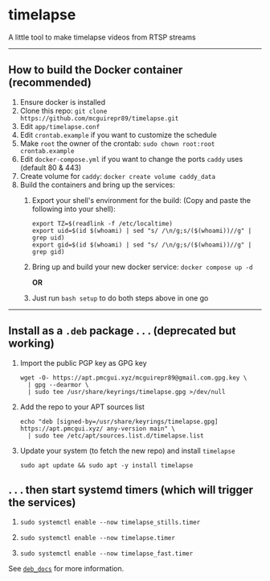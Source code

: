 # timelapse
A little tool to make timelapse videos from RTSP streams

---

## How to build the Docker container (recommended)

1. Ensure docker is installed
1. Clone this repo: `git clone https://github.com/mcguirepr89/timelapse.git`
1. Edit `app/timelapse.conf`
1. Edit `crontab.example` if you want to customize the schedule
1. Make `root` the owner of the crontab: `sudo chown root:root crontab.example`
1. Edit `docker-compose.yml` if you want to change the ports `caddy` uses (default 80 & 443)
1. Create volume for `caddy`: `docker create volume caddy_data`
1. Build the containers and bring up the services:
   1. Export your shell's environment for the build:
      (Copy and paste the following into your shell):
      ```
      export TZ=$(readlink -f /etc/localtime)
      export uid=$(id $(whoami) | sed "s/ /\n/g;s/($(whoami))//g" | grep uid)
      export gid=$(id $(whoami) | sed "s/ /\n/g;s/($(whoami))//g" | grep gid)
      ```
   1. Bring up and build your new docker service:
      `docker compose up -d`
      
      **OR**
   1. Just run `bash setup` to do both steps above in one go
---

## Install as a `.deb` package . . . (deprecated but working)
1. Import the public PGP key as GPG key
   ```
   wget -O- https://apt.pmcgui.xyz/mcguirepr89@gmail.com.gpg.key \
     | gpg --dearmor \
     | sudo tee /usr/share/keyrings/timelapse.gpg >/dev/null
   ```
1. Add the repo to your APT sources list
   ```
   echo "deb [signed-by=/usr/share/keyrings/timelapse.gpg] https://apt.pmcgui.xyz/ any-version main" \
     | sudo tee /etc/apt/sources.list.d/timelapse.list
   ```
1. Update your system (to fetch the new repo) and install `timelapse`
   ```
   sudo apt update && sudo apt -y install timelapse
   ```

## . . . then start systemd timers (which will trigger the services)
1. ```
   sudo systemctl enable --now timelapse_stills.timer
   ```
1. ```
   sudo systemctl enable --now timelapse.timer
   ```
1. ```
   sudo systemctl enable --now timelapse_fast.timer
   ```

See [`deb_docs`](https://github.com/mcguirepr89/timelapse/blob/main/deb_docs) for more information.
   

